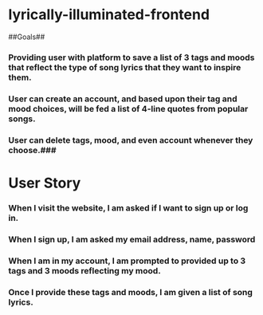 # lyrically-illuminated-frontend

##Goals##

### Providing user with platform to save a list of 3 tags and moods that reflect the type of song lyrics that they want to inspire them.

### User can create an account, and based upon their tag and mood choices, will be fed a list of 4-line quotes from popular songs.

### User can delete tags, mood, and even account whenever they choose.###


# User Story

### When I visit the website, I am asked if I want to sign up or log in.

### When I sign up, I am asked my email address, name, password

### When I am in my account, I am prompted to provided up to 3 tags and 3 moods reflecting my mood.

### Once I provide these tags and moods, I am given a list of song lyrics.
